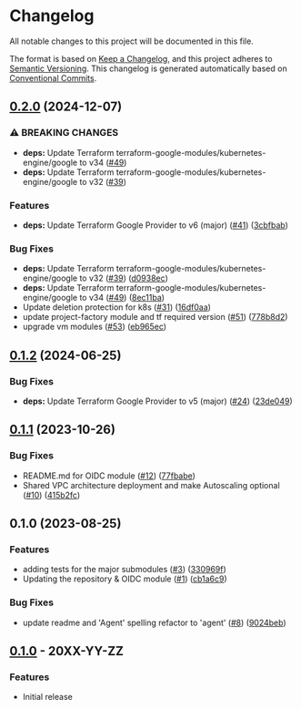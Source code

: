 # Changelog

All notable changes to this project will be documented in this file.

The format is based on
[Keep a Changelog](https://keepachangelog.com/en/1.0.0/),
and this project adheres to
[Semantic Versioning](https://semver.org/spec/v2.0.0.html).
This changelog is generated automatically based on [Conventional Commits](https://www.conventionalcommits.org/en/v1.0.0/).

## [0.2.0](https://github.com/GoogleCloudPlatform/terraform-google-tf-cloud-agents/compare/v0.1.2...v0.2.0) (2024-12-07)


### ⚠ BREAKING CHANGES

* **deps:** Update Terraform terraform-google-modules/kubernetes-engine/google to v34 ([#49](https://github.com/GoogleCloudPlatform/terraform-google-tf-cloud-agents/issues/49))
* **deps:** Update Terraform terraform-google-modules/kubernetes-engine/google to v32 ([#39](https://github.com/GoogleCloudPlatform/terraform-google-tf-cloud-agents/issues/39))

### Features

* **deps:** Update Terraform Google Provider to v6 (major) ([#41](https://github.com/GoogleCloudPlatform/terraform-google-tf-cloud-agents/issues/41)) ([3cbfbab](https://github.com/GoogleCloudPlatform/terraform-google-tf-cloud-agents/commit/3cbfbab25a948440d08e358b5db82f46b515de7c))


### Bug Fixes

* **deps:** Update Terraform terraform-google-modules/kubernetes-engine/google to v32 ([#39](https://github.com/GoogleCloudPlatform/terraform-google-tf-cloud-agents/issues/39)) ([d0938ec](https://github.com/GoogleCloudPlatform/terraform-google-tf-cloud-agents/commit/d0938ecca7d3e6b58e58bf5e104cf0adba7905d9))
* **deps:** Update Terraform terraform-google-modules/kubernetes-engine/google to v34 ([#49](https://github.com/GoogleCloudPlatform/terraform-google-tf-cloud-agents/issues/49)) ([8ec11ba](https://github.com/GoogleCloudPlatform/terraform-google-tf-cloud-agents/commit/8ec11ba68f6c9dd14461658b0f821fc71b275c90))
* Update deletion protection for k8s ([#31](https://github.com/GoogleCloudPlatform/terraform-google-tf-cloud-agents/issues/31)) ([16df0aa](https://github.com/GoogleCloudPlatform/terraform-google-tf-cloud-agents/commit/16df0aaa5030dea593f76a7b68039b164bab16e7))
* update project-factory module and tf required version ([#51](https://github.com/GoogleCloudPlatform/terraform-google-tf-cloud-agents/issues/51)) ([778b8d2](https://github.com/GoogleCloudPlatform/terraform-google-tf-cloud-agents/commit/778b8d22529a4635a725b32d2404c0c0bb3fbacd))
* upgrade vm modules ([#53](https://github.com/GoogleCloudPlatform/terraform-google-tf-cloud-agents/issues/53)) ([eb965ec](https://github.com/GoogleCloudPlatform/terraform-google-tf-cloud-agents/commit/eb965eca3a1376ea0921a3cefb483b7a1737f32d))

## [0.1.2](https://github.com/GoogleCloudPlatform/terraform-google-tf-cloud-agents/compare/v0.1.1...v0.1.2) (2024-06-25)


### Bug Fixes

* **deps:** Update Terraform Google Provider to v5 (major) ([#24](https://github.com/GoogleCloudPlatform/terraform-google-tf-cloud-agents/issues/24)) ([23de049](https://github.com/GoogleCloudPlatform/terraform-google-tf-cloud-agents/commit/23de0492c5bc31c793bba0e44f6e6814f0801192))

## [0.1.1](https://github.com/GoogleCloudPlatform/terraform-google-tf-cloud-agents/compare/v0.1.0...v0.1.1) (2023-10-26)


### Bug Fixes

* README.md for OIDC module ([#12](https://github.com/GoogleCloudPlatform/terraform-google-tf-cloud-agents/issues/12)) ([77fbabe](https://github.com/GoogleCloudPlatform/terraform-google-tf-cloud-agents/commit/77fbabe538827ecb354fd5a1be514ecea528ce0b))
* Shared VPC architecture deployment and make Autoscaling optional ([#10](https://github.com/GoogleCloudPlatform/terraform-google-tf-cloud-agents/issues/10)) ([415b2fc](https://github.com/GoogleCloudPlatform/terraform-google-tf-cloud-agents/commit/415b2fc74af8bd8c49076509501b36f4c9bfbbcd))

## 0.1.0 (2023-08-25)


### Features

* adding tests for the major submodules ([#3](https://github.com/GoogleCloudPlatform/terraform-google-tf-cloud-agents/issues/3)) ([330969f](https://github.com/GoogleCloudPlatform/terraform-google-tf-cloud-agents/commit/330969fe5223e1cfb515427defd73d1d2958d0de))
* Updating the repository & OIDC module ([#1](https://github.com/GoogleCloudPlatform/terraform-google-tf-cloud-agents/issues/1)) ([cb1a6c9](https://github.com/GoogleCloudPlatform/terraform-google-tf-cloud-agents/commit/cb1a6c9dc6ad7d7aa81491123672d0d9a8cff2eb))


### Bug Fixes

* update readme and 'Agent' spelling refactor to 'agent' ([#8](https://github.com/GoogleCloudPlatform/terraform-google-tf-cloud-agents/issues/8)) ([9024beb](https://github.com/GoogleCloudPlatform/terraform-google-tf-cloud-agents/commit/9024beb9b6464532be312dd6a732fe24ab2caf79))

## [0.1.0](https://github.com/terraform-google-modules/terraform-google-tf-cloud-agents/releases/tag/v0.1.0) - 20XX-YY-ZZ

### Features

- Initial release

[0.1.0]: https://github.com/terraform-google-modules/terraform-google-tf-cloud-agents/releases/tag/v0.1.0
